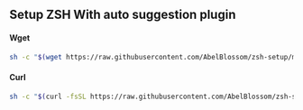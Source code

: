 ## Setup ZSH With auto suggestion plugin

#### Wget

```bash
sh -c "$(wget https://raw.githubusercontent.com/AbelBlossom/zsh-setup/main/setup-zsh.sh -O -)"
```

#### Curl

```bash
sh -c "$(curl -fsSL https://raw.githubusercontent.com/AbelBlossom/zsh-setup/main/setup-zsh.sh)"
```
